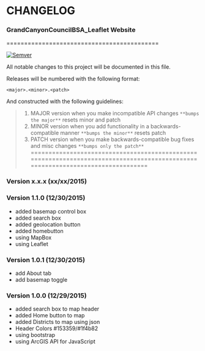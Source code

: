 # CHANGELOG 
### GrandCanyonCouncilBSA_Leaflet Website
===========================================

[![Semver](http://img.shields.io/SemVer/2.0.0.png)](http://semver.org/spec/v2.0.0.html)

All notable changes to this project will be documented in this file.

Releases will be numbered with the following format:

`<major>.<minor>.<patch>`

And constructed with the following guidelines:

>1. MAJOR version when you make incompatible API changes `**bumps the major**` resets minor and patch
>2. MINOR version when you add functionality in a backwards-compatible manner `**bumps the minor**` resets patch
>3. PATCH version when you make backwards-compatible bug fixes and misc changes `**bumps only the patch**`
===============================================================================================================================

### Version x.x.x (xx/xx/2015)

### Version 1.1.0 (12/30/2015)

* added basemap control box
* added search box
* added geolocation button
* added homebutton
* using MapBox
* using Leaflet

### Version 1.0.1 (12/30/2015)

* add About tab
* add basemap toggle

### Version 1.0.0 (12/29/2015)

* added search box to map header
* added Home button to map
* added Districts to map using json
* Header Colors #153359/#1f4b82
* using bootstrap
* using ArcGIS API for JavaScript

